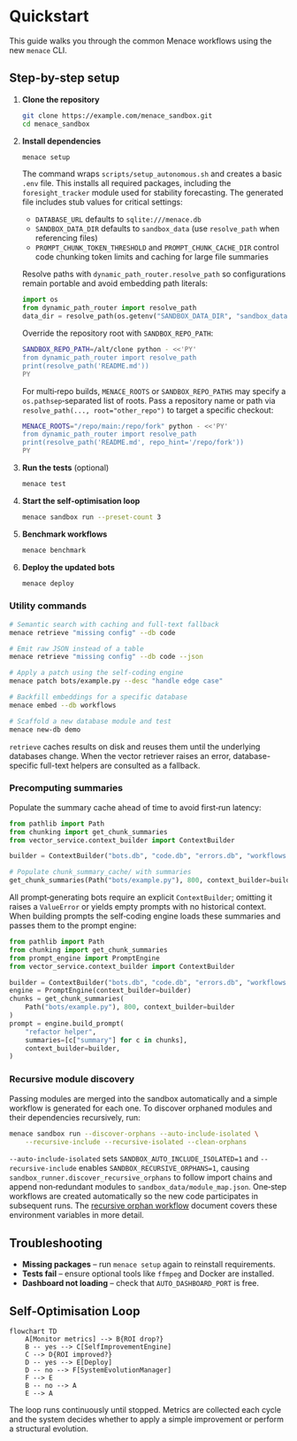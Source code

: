 # Quickstart

This guide walks you through the common Menace workflows using the new `menace` CLI.

## Step-by-step setup

1. **Clone the repository**
   ```bash
   git clone https://example.com/menace_sandbox.git
   cd menace_sandbox
   ```
2. **Install dependencies**
   ```bash
   menace setup
   ```
   The command wraps `scripts/setup_autonomous.sh` and creates a basic `.env` file.
   This installs all required packages, including the `foresight_tracker`
   module used for stability forecasting. The generated file includes stub
   values for critical settings:

   - `DATABASE_URL` defaults to `sqlite:///menace.db`
   - `SANDBOX_DATA_DIR` defaults to `sandbox_data` (use `resolve_path` when referencing files)
   - `PROMPT_CHUNK_TOKEN_THRESHOLD` and `PROMPT_CHUNK_CACHE_DIR` control code
     chunking token limits and caching for large file summaries

    Resolve paths with `dynamic_path_router.resolve_path` so configurations
    remain portable and avoid embedding path literals:

    ```python
    import os
    from dynamic_path_router import resolve_path
    data_dir = resolve_path(os.getenv("SANDBOX_DATA_DIR", "sandbox_data"))
    ```

    Override the repository root with `SANDBOX_REPO_PATH`:

    ```bash
    SANDBOX_REPO_PATH=/alt/clone python - <<'PY'
    from dynamic_path_router import resolve_path
    print(resolve_path('README.md'))
    PY
    ```

    For multi‑repo builds, `MENACE_ROOTS` or `SANDBOX_REPO_PATHS` may specify a
    `os.pathsep`‑separated list of roots. Pass a repository name or path via
    `resolve_path(..., root="other_repo")` to target a specific checkout:

    ```bash
    MENACE_ROOTS="/repo/main:/repo/fork" python - <<'PY'
    from dynamic_path_router import resolve_path
    print(resolve_path('README.md', repo_hint='/repo/fork'))
    PY
    ```
3. **Run the tests** (optional)
   ```bash
   menace test
   ```
4. **Start the self‑optimisation loop**
   ```bash
   menace sandbox run --preset-count 3
   ```
5. **Benchmark workflows**
   ```bash
   menace benchmark
   ```
6. **Deploy the updated bots**
   ```bash
   menace deploy
   ```

### Utility commands

```bash
# Semantic search with caching and full-text fallback
menace retrieve "missing config" --db code

# Emit raw JSON instead of a table
menace retrieve "missing config" --db code --json

# Apply a patch using the self-coding engine
menace patch bots/example.py --desc "handle edge case"

# Backfill embeddings for a specific database
menace embed --db workflows

# Scaffold a new database module and test
menace new-db demo
```

`retrieve` caches results on disk and reuses them until the underlying databases change. When the vector retriever raises an error, database-specific full-text helpers are consulted as a fallback.

### Precomputing summaries

Populate the summary cache ahead of time to avoid first‑run latency:

```python
from pathlib import Path
from chunking import get_chunk_summaries
from vector_service.context_builder import ContextBuilder

builder = ContextBuilder("bots.db", "code.db", "errors.db", "workflows.db")

# Populate chunk_summary_cache/ with summaries
get_chunk_summaries(Path("bots/example.py"), 800, context_builder=builder)
```

All prompt‑generating bots require an explicit `ContextBuilder`; omitting it
raises a `ValueError` or yields empty prompts with no historical context. When
building prompts the self‑coding engine loads these summaries and passes them to
the prompt engine:

```python
from pathlib import Path
from chunking import get_chunk_summaries
from prompt_engine import PromptEngine
from vector_service.context_builder import ContextBuilder

builder = ContextBuilder("bots.db", "code.db", "errors.db", "workflows.db")
engine = PromptEngine(context_builder=builder)
chunks = get_chunk_summaries(
    Path("bots/example.py"), 800, context_builder=builder
)
prompt = engine.build_prompt(
    "refactor helper",
    summaries=[c["summary"] for c in chunks],
    context_builder=builder,
)
```

### Recursive module discovery

Passing modules are merged into the sandbox automatically and a simple
workflow is generated for each one. To discover orphaned modules and their
dependencies recursively, run:

```bash
menace sandbox run --discover-orphans --auto-include-isolated \
    --recursive-include --recursive-isolated --clean-orphans
```

`--auto-include-isolated` sets `SANDBOX_AUTO_INCLUDE_ISOLATED=1` and
`--recursive-include` enables `SANDBOX_RECURSIVE_ORPHANS=1`, causing
`sandbox_runner.discover_recursive_orphans` to follow import chains and append
non‑redundant modules to `sandbox_data/module_map.json`. One‑step workflows are
created automatically so the new code participates in subsequent runs. The
[recursive orphan workflow](recursive_orphan_workflow.md) document covers these
environment variables in more detail.

## Troubleshooting

- **Missing packages** – run `menace setup` again to reinstall requirements.
- **Tests fail** – ensure optional tools like `ffmpeg` and Docker are installed.
- **Dashboard not loading** – check that `AUTO_DASHBOARD_PORT` is free.

## Self‑Optimisation Loop

```mermaid
flowchart TD
    A[Monitor metrics] --> B{ROI drop?}
    B -- yes --> C[SelfImprovementEngine]
    C --> D{ROI improved?}
    D -- yes --> E[Deploy]
    D -- no --> F[SystemEvolutionManager]
    F --> E
    B -- no --> A
    E --> A
```

The loop runs continuously until stopped. Metrics are collected each cycle and the
system decides whether to apply a simple improvement or perform a structural evolution.
